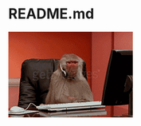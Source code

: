 # README.md
![](https://github.com/FlawzyByte/FlawzyByte/blob/main/Frustrated%20Customer%20Service%20GIF.gif)
